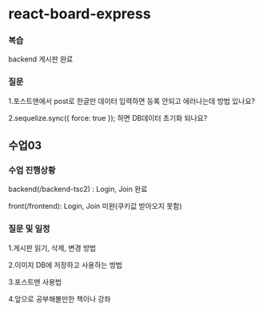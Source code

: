 # react-board-express

### 복습 
backend 게시판 완료


### 질문 

1.포스트맨에서 post로 한글만 데이터 입력하면 등록 안되고 에러나는데 방법 있나요?

2.sequelize.sync({ force: true }); 하면 DB데이터 초기화 되나요?



## 수업03

### 수업 진행상황

backend(/backend-tsc2) : Login, Join 완료

front(/frontend): Login, Join 미완(쿠키값 받아오지 못함)

### 질문 및 일정

1.게시판 읽기, 삭제, 변경 방법

2.이미지 DB에 저장하고 사용하는 방법

3.포스트맨 사용법

4.앞으로 공부해볼만한 책이나 강좌
